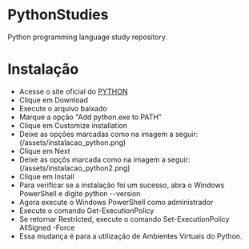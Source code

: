 # PythonStudies
Python programming language study repository.

# Instalação

- Acesse o site oficial do [PYTHON](https://www.python.org/downloads/)
- Clique em Download
- Execute o arquivo baixado
- Marque a opção "Add python.exe to PATH"
- Clique em Customize installation
- Deixe as opções marcadas como na imagem a seguir:
(/assets/instalacao_python.png)
- Clique em Next
- Deixe as opçõs marcada como na imagem a seguir:
(/assets/instalacao_python2.png)
- Clique em Install
- Para verificar se a instalação foi um sucesso, abra o Windows PowerShell e digite python --version
- Agora execute o Windows PowerShell como administrador
- Execute o comando Get-ExecutionPolicy
- Se retornar Restricted, execute o comando Set-ExecutionPolicy AllSigned -Force
- Essa mudança é para a utilização de Ambientes Virtuais do Python.